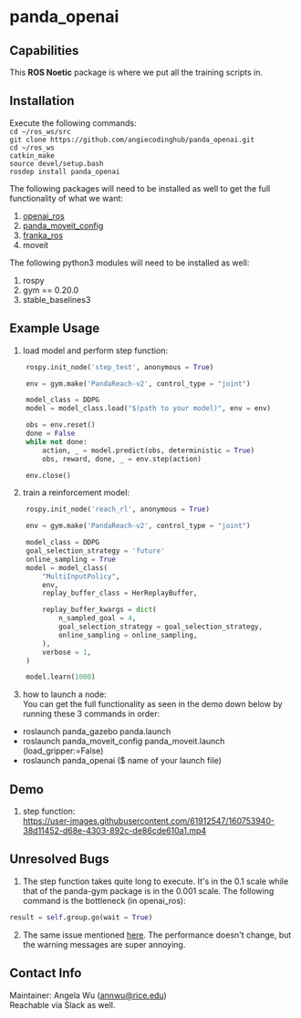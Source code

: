 # panda_openai

## Capabilities
 
This **ROS Noetic** package is where we put all the training scripts in.

## Installation

Execute the following commands:<br>
`cd ~/ros_ws/src`<br>
`git clone https://github.com/angiecodinghub/panda_openai.git`<br>
`cd ~/ros_ws`<br>
`catkin_make`<br>
`source devel/setup.bash`<br>
`rosdep install panda_openai`<br>

The following packages will need to be installed as well to get the full functionality of what we want:<br>
1. [openai_ros](https://github.com/angiecodinghub/openai_ros)
2. [panda_moveit_config](https://github.com/angiecodinghub/panda_moveit_config)
3. [franka_ros](https://github.com/frankaemika/franka_ros)
4. moveit

The following python3 modules will need to be installed as well:<br>
1. rospy
2. gym == 0.20.0
3. stable_baselines3

## Example Usage
1. load model and perform step function:
```python
    rospy.init_node('step_test', anonymous = True)

    env = gym.make('PandaReach-v2', control_type = "joint")

    model_class = DDPG
    model = model_class.load("$(path to your model)", env = env)

    obs = env.reset()
    done = False
    while not done:
        action, _ = model.predict(obs, deterministic = True)
        obs, reward, done, _ = env.step(action)

    env.close()
```
2. train a reinforcement model:
```python
    rospy.init_node('reach_rl', anonymous = True)

    env = gym.make('PandaReach-v2', control_type = "joint")

    model_class = DDPG
    goal_selection_strategy = 'future'
    online_sampling = True
    model = model_class(
        "MultiInputPolicy",
        env,
        replay_buffer_class = HerReplayBuffer,

        replay_buffer_kwargs = dict(
            n_sampled_goal = 4,
            goal_selection_strategy = goal_selection_strategy,
            online_sampling = online_sampling,
        ),
        verbose = 1,
    )

    model.learn(1000)
```
3. how to launch a node:<br>
You can get the full functionality as seen in the demo down below by running these 3 commands in order:
* roslaunch panda_gazebo panda.launch
* roslaunch panda_moveit_config panda_moveit.launch (load_gripper:=False)
* roslaunch panda_openai ($ name of your launch file)
## Demo
1. step function:<br>
https://user-images.githubusercontent.com/61912547/160753940-38d11452-d68e-4303-892c-de86cde610a1.mp4

## Unresolved Bugs

1. The step function takes quite long to execute. It's in the 0.1 scale while that of the panda-gym package is in the 0.001 scale. The following command is the bottleneck (in openai_ros):
```python
result = self.group.go(wait = True)
```
2. The same issue mentioned [here](https://answers.ros.org/question/273871/controller-aborts-trajectory-goal-with-goal_tolerance_violation-after-execution/). The performance doesn't change, but the warning messages are super annoying.

## Contact Info

Maintainer: Angela Wu (annwu@rice.edu) <br>
Reachable via Slack as well.
